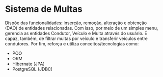 # Sistema de Multas

Dispõe das funcionalidades: inserção, remoção, alteração e obtenção (DAO) de entidades relacionadas. Com isso, por meio de um simples menu, gerencia as entidades Condutor, Veículo e Multa através do usuário. É capaz, também, de filtrar multas por veículo e transferir veículos entre condutores. Por fim, reforça e utiliza conceitos/tecnologias como:

* POO
* ORM
* Hibernate (JPA)
* PostgreSQL (JDBC)
